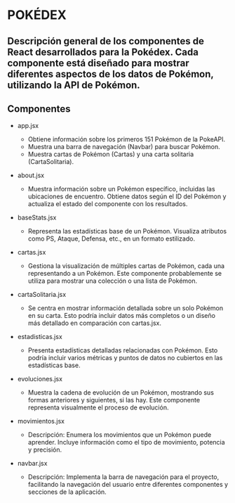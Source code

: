 # POKÉDEX
## Descripción general de los componentes de React desarrollados para la Pokédex. Cada componente está diseñado para mostrar diferentes aspectos de los datos de Pokémon, utilizando la API de Pokémon.

## Componentes

- app.jsx
    - Obtiene información sobre los primeros 151 Pokémon de la PokeAPI.
    - Muestra una barra de navegación (Navbar) para buscar Pokémon.
    - Muestra cartas de Pokémon (Cartas) y una carta solitaria (CartaSolitaria).

- about.jsx
    - Muestra información sobre un Pokémon específico, incluidas las ubicaciones de encuentro. Obtiene datos según el ID del Pokémon y actualiza el estado del componente con los resultados.

- baseStats.jsx
    - Representa las estadísticas base de un Pokémon. Visualiza atributos como PS, Ataque, Defensa, etc., en un formato estilizado.

- cartas.jsx
    -  Gestiona la visualización de múltiples cartas de Pokémon, cada una representando a un Pokémon. Este componente probablemente se utiliza para mostrar una colección o una lista de Pokémon.

- cartaSolitaria.jsx
    -  Se centra en mostrar información detallada sobre un solo Pokémon en su carta. Esto podría incluir datos más completos o un diseño más detallado en comparación con cartas.jsx.

- estadisticas.jsx
    - Presenta estadísticas detalladas relacionadas con Pokémon. Esto podría incluir varios métricas y puntos de datos no cubiertos en las estadísticas base.

- evoluciones.jsx
    - Muestra la cadena de evolución de un Pokémon, mostrando sus formas anteriores y siguientes, si las hay. Este componente representa visualmente el proceso de evolución.

- movimientos.jsx
    - Descripción: Enumera los movimientos que un Pokémon puede aprender. Incluye información como el tipo de movimiento, potencia y precisión.

- navbar.jsx
    - Descripción: Implementa la barra de navegación para el proyecto, facilitando la navegación del usuario entre diferentes componentes y secciones de la aplicación.

